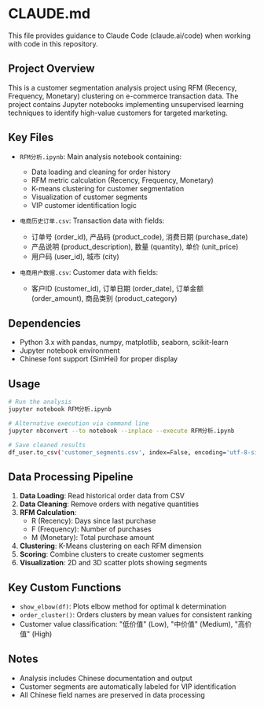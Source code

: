 # CLAUDE.md

This file provides guidance to Claude Code (claude.ai/code) when working with code in this repository.

## Project Overview

This is a customer segmentation analysis project using RFM (Recency, Frequency, Monetary) clustering on e-commerce transaction data. The project contains Jupyter notebooks implementing unsupervised learning techniques to identify high-value customers for targeted marketing.

## Key Files

- `RFM分析.ipynb`: Main analysis notebook containing:
  - Data loading and cleaning for order history
  - RFM metric calculation (Recency, Frequency, Monetary)
  - K-means clustering for customer segmentation
  - Visualization of customer segments
  - VIP customer identification logic

- `电商历史订单.csv`: Transaction data with fields:
  - 订单号 (order_id), 产品码 (product_code), 消费日期 (purchase_date)
  - 产品说明 (product_description), 数量 (quantity), 单价 (unit_price)
  - 用户码 (user_id), 城市 (city)

- `电商用户数据.csv`: Customer data with fields:
  - 客户ID (customer_id), 订单日期 (order_date), 订单金额 (order_amount), 商品类别 (product_category)

## Dependencies

- Python 3.x with pandas, numpy, matplotlib, seaborn, scikit-learn
- Jupyter notebook environment
- Chinese font support (SimHei) for proper display

## Usage

```bash
# Run the analysis
jupyter notebook RFM分析.ipynb

# Alternative execution via command line
jupyter nbconvert --to notebook --inplace --execute RFM分析.ipynb

# Save cleaned results
df_user.to_csv('customer_segments.csv', index=False, encoding='utf-8-sig')
```

## Data Processing Pipeline

1. **Data Loading**: Read historical order data from CSV
2. **Data Cleaning**: Remove orders with negative quantities
3. **RFM Calculation**: 
   - R (Recency): Days since last purchase
   - F (Frequency): Number of purchases
   - M (Monetary): Total purchase amount
4. **Clustering**: K-Means clustering on each RFM dimension
5. **Scoring**: Combine clusters to create customer segments
6. **Visualization**: 2D and 3D scatter plots showing segments

## Key Custom Functions

- `show_elbow(df)`: Plots elbow method for optimal k determination
- `order_cluster()`: Orders clusters by mean values for consistent ranking
- Customer value classification: "低价值" (Low), "中价值" (Medium), "高价值" (High)

## Notes

- Analysis includes Chinese documentation and output
- Customer segments are automatically labeled for VIP identification
- All Chinese field names are preserved in data processing